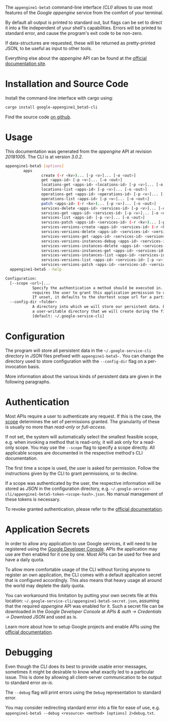 <!---
DO NOT EDIT !
This file was generated automatically from 'src/mako/cli/README.md.mako'
DO NOT EDIT !
-->
The `appengine1-beta5` command-line interface *(CLI)* allows to use most features of the *Google appengine* service from the comfort of your terminal.

By default all output is printed to standard out, but flags can be set to direct it into a file independent of your shell's
capabilities. Errors will be printed to standard error, and cause the program's exit code to be non-zero.

If data-structures are requested, these will be returned as pretty-printed JSON, to be useful as input to other tools.

Everything else about the *appengine* API can be found at the
[official documentation site](https://cloud.google.com/appengine/docs/admin-api/).

# Installation and Source Code

Install the command-line interface with cargo using:

```bash
cargo install google-appengine1_beta5-cli
```

Find the source code [on github](https://github.com/Byron/google-apis-rs/tree/main/gen/appengine1_beta5-cli).

# Usage

This documentation was generated from the *appengine* API at revision *20181005*. The CLI is at version *3.0.2*.

```bash
appengine1-beta5 [options]
        apps
                create (-r <kv>)... [-p <v>]... [-o <out>]
                get <apps-id> [-p <v>]... [-o <out>]
                locations-get <apps-id> <locations-id> [-p <v>]... [-o <out>]
                locations-list <apps-id> [-p <v>]... [-o <out>]
                operations-get <apps-id> <operations-id> [-p <v>]... [-o <out>]
                operations-list <apps-id> [-p <v>]... [-o <out>]
                patch <apps-id> (-r <kv>)... [-p <v>]... [-o <out>]
                services-delete <apps-id> <services-id> [-p <v>]... [-o <out>]
                services-get <apps-id> <services-id> [-p <v>]... [-o <out>]
                services-list <apps-id> [-p <v>]... [-o <out>]
                services-patch <apps-id> <services-id> (-r <kv>)... [-p <v>]... [-o <out>]
                services-versions-create <apps-id> <services-id> (-r <kv>)... [-p <v>]... [-o <out>]
                services-versions-delete <apps-id> <services-id> <versions-id> [-p <v>]... [-o <out>]
                services-versions-get <apps-id> <services-id> <versions-id> [-p <v>]... [-o <out>]
                services-versions-instances-debug <apps-id> <services-id> <versions-id> <instances-id> (-r <kv>)... [-p <v>]... [-o <out>]
                services-versions-instances-delete <apps-id> <services-id> <versions-id> <instances-id> [-p <v>]... [-o <out>]
                services-versions-instances-get <apps-id> <services-id> <versions-id> <instances-id> [-p <v>]... [-o <out>]
                services-versions-instances-list <apps-id> <services-id> <versions-id> [-p <v>]... [-o <out>]
                services-versions-list <apps-id> <services-id> [-p <v>]... [-o <out>]
                services-versions-patch <apps-id> <services-id> <versions-id> (-r <kv>)... [-p <v>]... [-o <out>]
  appengine1-beta5 --help

Configuration:
  [--scope <url>]...
            Specify the authentication a method should be executed in. Each scope
            requires the user to grant this application permission to use it.
            If unset, it defaults to the shortest scope url for a particular method.
  --config-dir <folder>
            A directory into which we will store our persistent data. Defaults to
            a user-writable directory that we will create during the first invocation.
            [default: ~/.google-service-cli]

```

# Configuration

The program will store all persistent data in the `~/.google-service-cli` directory in *JSON* files prefixed with `appengine1-beta5-`.  You can change the directory used to store configuration with the `--config-dir` flag on a per-invocation basis.

More information about the various kinds of persistent data are given in the following paragraphs.

# Authentication

Most APIs require a user to authenticate any request. If this is the case, the [scope][scopes] determines the 
set of permissions granted. The granularity of these is usually no more than *read-only* or *full-access*.

If not set, the system will automatically select the smallest feasible scope, e.g. when invoking a
method that is read-only, it will ask only for a read-only scope. 
You may use the `--scope` flag to specify a scope directly. 
All applicable scopes are documented in the respective method's CLI documentation.

The first time a scope is used, the user is asked for permission. Follow the instructions given 
by the CLI to grant permissions, or to decline.

If a scope was authenticated by the user, the respective information will be stored as *JSON* in the configuration
directory, e.g. `~/.google-service-cli/appengine1-beta5-token-<scope-hash>.json`. No manual management of these tokens
is necessary.

To revoke granted authentication, please refer to the [official documentation][revoke-access].

# Application Secrets

In order to allow any application to use Google services, it will need to be registered using the 
[Google Developer Console][google-dev-console]. APIs the application may use are then enabled for it
one by one. Most APIs can be used for free and have a daily quota.

To allow more comfortable usage of the CLI without forcing anyone to register an own application, the CLI
comes with a default application secret that is configured accordingly. This also means that heavy usage
all around the world may deplete the daily quota.

You can workaround this limitation by putting your own secrets file at this location: 
`~/.google-service-cli/appengine1-beta5-secret.json`, assuming that the required *appengine* API 
was enabled for it. Such a secret file can be downloaded in the *Google Developer Console* at 
*APIs & auth -> Credentials -> Download JSON* and used as is.

Learn more about how to setup Google projects and enable APIs using the [official documentation][google-project-new].


# Debugging

Even though the CLI does its best to provide usable error messages, sometimes it might be desirable to know
what exactly led to a particular issue. This is done by allowing all client-server communication to be 
output to standard error *as-is*.

The `--debug` flag will print errors using the `Debug` representation to standard error.

You may consider redirecting standard error into a file for ease of use, e.g. `appengine1-beta5 --debug <resource> <method> [options] 2>debug.txt`.


[scopes]: https://developers.google.com/+/api/oauth#scopes
[revoke-access]: http://webapps.stackexchange.com/a/30849
[google-dev-console]: https://console.developers.google.com/
[google-project-new]: https://developers.google.com/console/help/new/